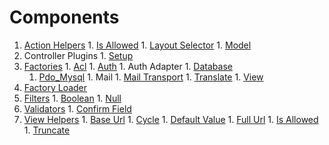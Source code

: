 # Components #
  1. [Action Helpers](Action_Helpers.md)
    1. [Is Allowed](Rend_Controller_Action_Helper_IsAllowed.md)
    1. [Layout Selector](Rend_Controller_Action_Helper_LayoutSelector.md)
    1. [Model](Rend_Controller_Action_Helper_Model.md)
  1. Controller Plugins
    1. [Setup](Rend_Controller_Plugin_Setup.md)
  1. [Factories](Factories.md)
    1. [Acl](Rend_Factory_Acl.md)
    1. [Auth](Rend_Factory_Auth.md)
    1. Auth Adapter
    1. [Database](Rend_Factory_Database.md)
      1. [Pdo\_Mysql](Rend_Factory_Database_Pdo_Mysql.md)
    1. Mail
    1. [Mail Transport](Rend_Factory_MailTransport.md)
    1. [Translate](Rend_Factory_Translate.md)
    1. [View](Rend_Factory_View.md)
  1. [Factory Loader](Rend_FactoryLoader.md)
  1. [Filters](Filters.md)
    1. [Boolean](Rend_Filter_Boolean.md)
    1. [Null](Rend_Filter_Null.md)
  1. [Validators](Validators.md)
    1. [Confirm Field](Rend_Validator_ConfirmField.md)
  1. [View Helpers](View_Helpers.md)
    1. [Base Url](Rend_View_Helper_BaseUrl.md)
    1. [Cycle](Rend_View_Helper_Cycle.md)
    1. [Default Value](Rend_View_Helper_DefaultValue.md)
    1. [Full Url](Rend_View_Helper_FullUrl.md)
    1. [Is Allowed](Rend_View_Helper_IsAllowed.md)
    1. [Truncate](Rend_View_Helper_Truncate.md)